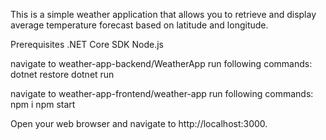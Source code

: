 This is a simple weather application that allows you to retrieve and display average temperature forecast based on latitude and longitude.

Prerequisites
.NET Core SDK
Node.js

navigate to weather-app-backend/WeatherApp
run following commands: 
dotnet restore
dotnet run

navigate to weather-app-frontend/weather-app
run following commands: 
npm i
npm start

Open your web browser and navigate to http://localhost:3000.
